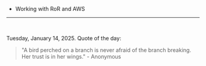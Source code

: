 - Working with RoR and AWS

---

<br>

<!-- quote_marker -->
Tuesday, January 14, 2025. Quote of the day:

> "A bird perched on a branch is never afraid of the branch breaking.  Her trust is in her wings." - Anonymous
